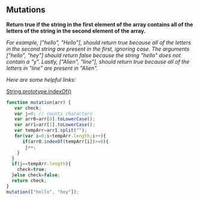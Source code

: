 ## Mutations

**Return true if the string in the first element of the array contains all of
the letters of the string in the second element of the array.**

*For example, ["hello", "Hello"], should return true because all of the letters
in the second string are present in the first, ignoring case. The arguments
["hello", "hey"] should return false because the string "hello" does not contain
a "y". Lastly, ["Alien", "line"], should return true because all of the letters
in "line" are present in "Alien".*

*Here are some helpful links:*

[String.prototype.indexOf()](https://developer.mozilla.org/en-US/docs/Web/JavaScript/Reference/Global_Objects/String/indexOf)

```javascript
function mutation(arr) {
   var check;
   var j=0; // counts characters
   var arr0=arr[0].toLowerCase();
   var arr1=arr[1].toLowerCase();
   var tempArr=arr1.split("");  
   for(var i=0;i<tempArr.length;i++){
      if(arr0.indexOf(tempArr[i])>=0){
       j++;
    }
  }
  if(j==tempArr.length){
    check=true;
  }else check=false;
  return check;
}
mutation(["hello", "hey"]);
```
